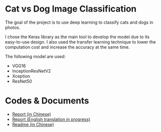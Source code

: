 # Cat vs Dog Image Classification

The goal of the project is to use deep learning to classify cats and dogs in photos.

I chose the Keras library as the main tool to develop the model due to its easy-to-use design. I also used the transfer learning technique to lower the computation cost and increase the accuracy at the same time. 

The following model are used:
- VGG16
- InceptionResNetV2
- Xception
- ResNet50


# Codes & Documents

- [Report (in Chinese)](/report_ch.pdf)
- [Report (English translation in progress)](/report.ipynb)
- [Readme (in Chinese)](/readme_ch.pdf)
